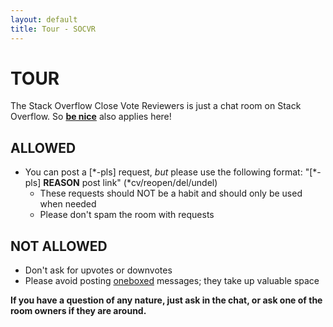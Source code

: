 ```yaml
---
layout: default
title: Tour - SOCVR
---
```


# TOUR

The Stack Overflow Close Vote Reviewers is just a chat room on Stack Overflow. So [**be nice**](http://stackoverflow.com/help/be-nice) also applies here!

## ALLOWED

 - You can post a [\*-pls] request, *but* please use the following format: "[\*-pls] **REASON** post link" (\*cv/reopen/del/undel)
   - These requests should NOT be a habit and should only be used when needed
   - Please don't spam the room with requests

## NOT ALLOWED

 - Don't ask for upvotes or downvotes
 - Please avoid posting [oneboxed](http://chat.stackoverflow.com/faq#formatting) messages; they take up valuable space

**If you have a question of any nature, just ask in the chat, or ask one of the room owners if they are around.**
